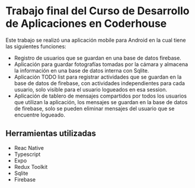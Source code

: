 # Trabajo final del Curso de Desarrollo de Aplicaciones en Coderhouse

Este trabajo se realizó una aplicación mobile para Android en la cual tiene las siguientes funciones:

- Registro de usuarios que se guardan en una base de datos firebase.
- Aplicación para guardar fotografías tomadas por la cámara y almacena la información en una base de datos interna con
  Sqlite.
- Aplicación TODO list para registrar actividades que se guardan en la base de datos de firebase, con actividades
  independientes para cada usuario, solo visible para el usuario logueados en esa session.
- Aplicación de tablero de mensajes compartidos por todos los usuarios que utilizan la aplicación, los mensajes se
  guardan en la base de datos de firebase, solo se pueden eliminar mensajes del usuario que se encuentre logueado.

## Herramientas utilizadas

- Reac Native
- Typescript
- Expo
- Redux Toolkit
- Sqlite
- Firebase
